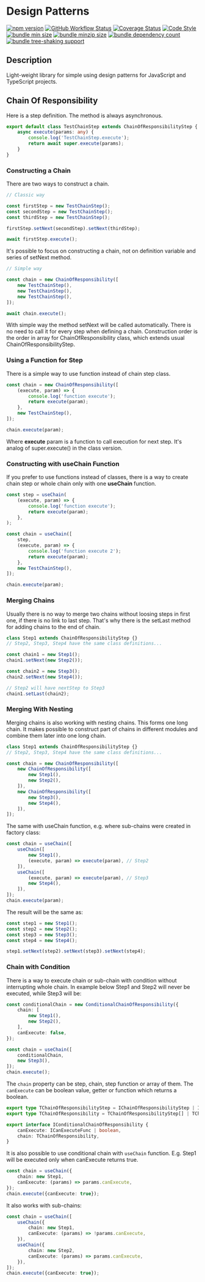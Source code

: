 # Design Patterns

[![npm version](https://badgen.net/npm/v/@webquarx/design-patterns)](https://www.npmjs.com/package/@webquarx/design-patterns)
[![GitHub Workflow Status](https://github.com/webquarx/design-patterns/workflows/CI/badge.svg?branch=main)](https://github.com/webquarx/design-patterns/actions?query=workflow:CI)
[![Coverage Status](https://coveralls.io/repos/github/webquarx/design-patterns/badge.svg?branch=main)](https://coveralls.io/github/webquarx/design-patterns?branch=main)
[![Code Style](https://badgen.net/static/code%20style/airbnb?icon=airbnb)](https://github.com/airbnb/javascript)  
[![bundle min size](https://badgen.net/bundlephobia/min/@webquarx/design-patterns)](https://bundlephobia.com/package/@webquarx/design-patterns)
[![bundle minzip size](https://badgen.net/bundlephobia/minzip/@webquarx/design-patterns)](https://bundlephobia.com/package/@webquarx/design-patterns)
[![bundle dependency count](https://badgen.net/bundlephobia/dependency-count/@webquarx/design-patterns)](https://bundlephobia.com/package/@webquarx/design-patterns)
[![bundle tree-shaking support](https://badgen.net/bundlephobia/tree-shaking/@webquarx/design-patterns)](https://bundlephobia.com/package/@webquarx/design-patterns)  

## Description
Light-weight library for simple using design patterns for JavaScript and TypeScript projects.

## Chain Of Responsibility
Here is a step definition. The method is always asynchronous.
```typescript
export default class TestChainStep extends ChainOfResponsibilityStep {
    async execute(params: any) {
        console.log('TestChainStep.execute');
        return await super.execute(params);
    }
}
```

### Constructing a Chain
There are two ways to construct a chain.
```typescript
// Classic way

const firstStep = new TestChainStep();
const secondStep = new TestChainStep();
const thirdStep = new TestChainStep();

firstStep.setNext(secondStep).setNext(thirdStep);

await firstStep.execute();
```

It's possible to focus on constructing a chain, not on definition variable and series of setNext method.
```typescript
// Simple way

const chain = new ChainOfResponsibility([
    new TestChainStep(),
    new TestChainStep(),
    new TestChainStep(),
]);

await chain.execute();
```
With simple way the method setNext will be called automatically. There is no need to call it for every step when defining a chain.
Construction order is the order in array for ChainOfResponsibility class, which extends usual ChainOfResponsibilityStep.

### Using a Function for Step
There is a simple way to use function instead of chain step class.
```typescript
const chain = new ChainOfResponsibility([
    (execute, param) => {
        console.log('function execute');
        return execute(param);
    },
    new TestChainStep(),
]);

chain.execute(param);
```
Where **execute** param is a function to call execution for next step.
It's analog of super.execute() in the class version. 

### Constructing with useChain Function
If you prefer to use functions instead of classes, there is a way to create chain step or whole chain only with one **useChain** function.
```typescript
const step = useChain(
    (execute, param) => {
        console.log('function execute');
        return execute(param);
    },
);

const chain = useChain([
    step,
    (execute, param) => {
        console.log('function execute 2');
        return execute(param);
    },
    new TestChainStep(),
]);

chain.execute(param);
```

### Merging Chains
Usually there is no way to merge two chains without loosing steps in first one, if there is no link to last step.
That's why there is the setLast method for adding chains to the end of chain.
```typescript
class Step1 extends ChainOfResponsibilityStep {}
// Step2, Step3, Step4 have the same class definitions...

const chain1 = new Step1();
chain1.setNext(new Step2());

const chain2 = new Step3();
chain2.setNext(new Step4());

// Step2 will have nextStep to Step3
chain1.setLast(chain2);
```

### Merging With Nesting
Merging chains is also working with nesting chains. This forms one long chain.
It makes possible to construct part of chains in different modules and combine them later into one long chain.

```typescript
class Step1 extends ChainOfResponsibilityStep {}
// Step2, Step3, Step4 have the same class definitions...

const chain = new ChainOfResponsibility([
    new ChainOfResponsibility([
        new Step1(),
        new Step2(),
    ]),
    new ChainOfResponsibility([
        new Step3(),
        new Step4(),
    ]),
]);
```

The same with useChain function, e.g. where sub-chains were created in factory class:
```typescript
const chain = useChain([
    useChain([
        new Step1(),
        (execute, param) => execute(param), // Step2
    ]),
    useChain([
        (execute, param) => execute(param), // Step3
        new Step4(),
    ]),
]);
chain.execute(param);
```

The result will be the same as:
```typescript
const step1 = new Step1();
const step2 = new Step2();
const step3 = new Step3();
const step4 = new Step4();

step1.setNext(step2).setNext(step3).setNext(step4);
```

### Chain with Condition
There is a way to execute chain or sub-chain with condition without interrupting whole chain.
In example below Step1 and Step2 will never be executed, while Step3 will be: 
```typescript
const conditionalChain = new ConditionalChainOfResponsibility({
    chain: [
        new Step1(),
        new Step2(),
    ],
    canExecute: false,
});

const chain = useChain([
    conditionalChain,
    new Step3(),
]);
chain.execute();
```
The ```chain``` property can be step, chain, step function or array of them.
The ```canExecute``` can be boolean value, getter or function which returns a boolean.

```typescript
export type TChainOfResponsibilityStep = IChainOfResponsibilityStep | IExecuteFuncCallback;
export type TChainOfResponsibility = TChainOfResponsibilityStep[] | TChainOfResponsibilityStep;

export interface IConditionalChainOfResponsibility {
    canExecute: ICanExecuteFunc | boolean,
    chain: TChainOfResponsibility,
}
```
It is also possible to use conditional chain with ```useChain``` function.
E.g. Step1 will be executed only when canExecute returns true.
```typescript
const chain = useChain({
    chain: new Step1,
    canExecute: (params) => params.canExecute,
});
chain.execute({canExecute: true});
```
It also works with sub-chains:
```typescript
const chain = useChain([
    useChain({
        chain: new Step1,
        canExecute: (params) => !params.canExecute,
    }),
    useChain({
        chain: new Step2,
        canExecute: (params) => params.canExecute,
    }),
]);
chain.execute({canExecute: true});
```
